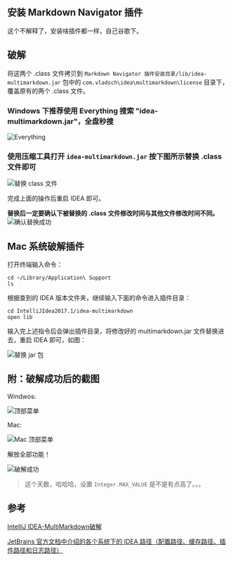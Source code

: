 ## 安装 Markdown Navigator 插件
这个不解释了，安装啥插件都一样，自己谷歌下。

## 破解
将这两个 .class 文件拷贝到 `Markdown Navigator 插件安装目录/lib/idea-multimarkdown.jar` 包中的 `com.vladsch\idea\multimarkdown\license` 目录下，覆盖原有的两个 .class 文件。
### Windows 下推荐使用 Everything 搜索 "idea-multimarkdown.jar"，全盘秒搜

![Everything](http://wx2.sinaimg.cn/mw690/a6e9cb00ly1fggjp1tee6j20oc07smxl.jpg)

### 使用压缩工具打开 `idea-multimarkdown.jar` 按下图所示替换 .class 文件即可

![替换 class 文件](http://wx4.sinaimg.cn/mw690/a6e9cb00ly1fggjp25549j20mr0el40o.jpg)

完成上面的操作后重启 IDEA 即可。

**替换后一定要确认下被替换的 .class 文件修改时间与其他文件修改时间不同。**
![确认替换成功](http://wx2.sinaimg.cn/mw690/a6e9cb00ly1fgglx44looj20ps091abm.jpg)

## Mac 系统破解插件
打开终端输入命令：
```
cd ~/Library/Application\ Support
ls
```
根据查到的 IDEA 版本文件夹，继续输入下面的命令进入插件目录：
```
cd IntelliJIdea2017.1/idea-multimarkdown
open lib
```
输入完上述指令后会弹出插件目录，将修改好的 multimarkdown.jar 文件替换进去，重启 IDEA 即可，如图：

![替换 jar 包](http://wx2.sinaimg.cn/mw690/a6e9cb00ly1fggoxvajfnj21b61hie2s.jpg)

## 附：破解成功后的截图
Windwos:

![顶部菜单](http://wx3.sinaimg.cn/mw690/a6e9cb00ly1fgglsgj65ej20wg01qmx8.jpg)

Mac:

![Mac 顶部菜单](http://wx2.sinaimg.cn/mw690/a6e9cb00ly1fggoxvn9sdj21kw04fmyp.jpg)

解放全部功能！

![破解成功](http://wx3.sinaimg.cn/mw690/a6e9cb00ly1fggoxu26ohj21ks17mn91.jpg)
>这个天数，哈哈哈，设置 `Integer.MAX_VALUE` 是不是有点高了。。。

## 参考
[IntelliJ IDEA-MultiMarkdown破解](http://www.jianshu.com/p/b70e250bed37)

[JetBrains 官方文档中介绍的各个系统下的 IDEA 路径（配置路径、缓存路径、插件路径和日志路径）](https://www.jetbrains.com/help/idea/2017.1/directories-used-by-intellij-idea-to-store-settings-caches-plugins-and-logs.html)